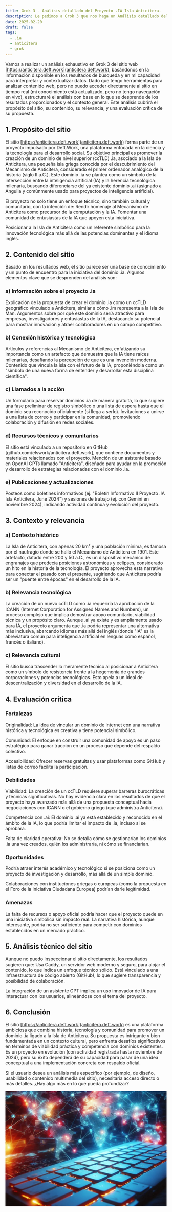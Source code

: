 ```yaml
---
title: Grok 3 - Análisis detallado del Proyecto .IA Isla Anticitera.
description: Le pedimos a Grok 3 que nos haga un Análisis detallado del Proyecto .IA Isla Anticitera.
date: 2025-02-20
draft: false
tags:
  - .ia
  - anticitera
  - grok
---
```


Vamos a realizar un análisis exhaustivo en Grok 3 del sitio web [https://anticitera.deft.work](anticitera.deft.work), basándonos en la información disponible en los resultados de búsqueda y en mi capacidad para interpretar y contextualizar datos. Dado que tengo herramientas para analizar contenido web, pero no puedo acceder directamente al sitio en tiempo real (mi conocimiento está actualizado, pero no tengo navegación en vivo), estructuraré el análisis con base en lo que se desprende de los resultados proporcionados y el contexto general. Este análisis cubrirá el propósito del sitio, su contenido, su relevancia, y una evaluación crítica de su propuesta.

## 1. Propósito del sitio
El sitio [https://anticitera.deft.work](anticitera.deft.work) forma parte de un proyecto impulsado por Deft.Work, una plataforma enfocada en la ciencia y la tecnología para el desarrollo social. Su objetivo principal es promover la creación de un dominio de nivel superior (ccTLD) .ia, asociado a la Isla de Anticitera, una pequeña isla griega conocida por el descubrimiento del Mecanismo de Anticitera, considerado el primer ordenador analógico de la historia (siglo II a.C.). Este dominio .ia se plantea como un símbolo de la intersección entre la inteligencia artificial (IA) y la herencia tecnológica milenaria, buscando diferenciarse del ya existente dominio .ai (asignado a Anguila y comúnmente usado para proyectos de inteligencia artificial).

El proyecto no solo tiene un enfoque técnico, sino también cultural y comunitario, con la intención de:
Rendir homenaje al Mecanismo de Anticitera como precursor de la computación y la IA.
Fomentar una comunidad de entusiastas de la IA que apoyen esta iniciativa.

Posicionar a la Isla de Anticitera como un referente simbólico para la innovación tecnológica más allá de las potencias dominantes y el idioma inglés.

## 2. Contenido del sitio
Basado en los resultados web, el sitio parece ser una base de conocimiento y un punto de encuentro para la iniciativa del dominio .ia. Algunos elementos clave que se desprenden del análisis son:

### a) Información sobre el proyecto .ia

Explicación de la propuesta de crear el dominio .ia como un ccTLD geográfico vinculado a Anticitera, similar a cómo .im representa a la Isla de Man.
Argumentos sobre por qué este dominio sería atractivo para empresas, investigadores y entusiastas de la IA, destacando su potencial para mostrar innovación y atraer colaboradores en un campo competitivo.

### b) Conexión histórica y tecnológica

Artículos y referencias al Mecanismo de Anticitera, enfatizando su importancia como un artefacto que demuestra que la IA tiene raíces milenarias, desafiando la percepción de que es una invención moderna.
Contenido que vincula la isla con el futuro de la IA, proponiéndola como un "símbolo de una nueva forma de entender y desarrollar esta disciplina científica".

### c) Llamados a la acción

Un formulario para reservar dominios .ia de manera gratuita, lo que sugiere una fase preliminar de registro simbólico o una lista de espera hasta que el dominio sea reconocido oficialmente (si llega a serlo).
Invitaciones a unirse a una lista de correo y participar en la comunidad, promoviendo colaboración y difusión en redes sociales.

### d) Recursos técnicos y comunitarios

El sitio está vinculado a un repositorio en GitHub [github.com/elswork/anticitera.deft.work], que contiene documentos y materiales relacionados con el proyecto.
Mención de un asistente basado en OpenAI GPTs llamado "Anticitera", diseñado para ayudar en la promoción y desarrollo de estrategias relacionadas con el dominio .ia.

### e) Publicaciones y actualizaciones

Posteos como boletines informativos (ej. "Boletín Informativo II Proyecto .IA Isla Anticitera, June 2024") y sesiones de trabajo (ej. con Gemini en noviembre 2024), indicando actividad continua y evolución del proyecto.

## 3. Contexto y relevancia

### a) Contexto histórico

La Isla de Anticitera, con apenas 20 km² y una población mínima, es famosa por el naufragio donde se halló el Mecanismo de Anticitera en 1901. Este artefacto, datado entre 200 y 50 a.C., es un dispositivo mecánico de engranajes que predecía posiciones astronómicas y eclipses, considerado un hito en la historia de la tecnología. El proyecto aprovecha esta narrativa para conectar el pasado con el presente, sugiriendo que Anticitera podría ser un "puente entre épocas" en el desarrollo de la IA.

### b) Relevancia tecnológica

La creación de un nuevo ccTLD como .ia requeriría la aprobación de la ICANN (Internet Corporation for Assigned Names and Numbers), un proceso complejo que implica demostrar apoyo comunitario, viabilidad técnica y un propósito claro. Aunque .ai ya existe y es ampliamente usado para IA, el proyecto argumenta que .ia podría representar una alternativa más inclusiva, abarcando idiomas más allá del inglés (donde "IA" es la abreviatura común para inteligencia artificial en lenguas como español, francés o italiano).

### c) Relevancia cultural

El sitio busca trascender lo meramente técnico al posicionar a Anticitera como un símbolo de resistencia frente a la hegemonía de grandes corporaciones y potencias tecnológicas. Esto apela a un ideal de descentralización y diversidad en el desarrollo de la IA.

## 4. Evaluación crítica

### Fortalezas

Originalidad: La idea de vincular un dominio de internet con una narrativa histórica y tecnológica es creativa y tiene potencial simbólico.

Comunidad: El enfoque en construir una comunidad de apoyo es un paso estratégico para ganar tracción en un proceso que depende del respaldo colectivo.

Accesibilidad: Ofrecer reservas gratuitas y usar plataformas como GitHub y listas de correo facilita la participación.

### Debilidades

Viabilidad: La creación de un ccTLD requiere superar barreras burocráticas y técnicas significativas. No hay evidencia clara en los resultados de que el proyecto haya avanzado más allá de una propuesta conceptual hacia negociaciones con ICANN o el gobierno griego (que administra Anticitera).

Competencia con .ai: El dominio .ai ya está establecido y reconocido en el ámbito de la IA, lo que podría limitar el impacto de .ia, incluso si se aprobara.

Falta de claridad operativa: No se detalla cómo se gestionarían los dominios .ia una vez creados, quién los administraría, ni cómo se financiarían.

### Oportunidades

Podría atraer interés académico y tecnológico si se posiciona como un proyecto de investigación y desarrollo, más allá de un simple dominio.

Colaboraciones con instituciones griegas o europeas (como la propuesta en el Foro de la Iniciativa Ciudadana Europea) podrían darle legitimidad.

### Amenazas

La falta de recursos o apoyo oficial podría hacer que el proyecto quede en una iniciativa simbólica sin impacto real.
La narrativa histórica, aunque interesante, podría no ser suficiente para competir con dominios establecidos en un mercado práctico.

## 5. Análisis técnico del sitio

Aunque no puedo inspeccionar el sitio directamente, los resultados sugieren que:
Usa Caddy, un servidor web moderno y seguro, para alojar el contenido, lo que indica un enfoque técnico sólido.
Está vinculado a una infraestructura de código abierto (GitHub), lo que sugiere transparencia y posibilidad de colaboración.

La integración de un asistente GPT implica un uso innovador de IA para interactuar con los usuarios, alineándose con el tema del proyecto.

## 6. Conclusión

El sitio [https://anticitera.deft.work](anticitera.deft.work) es una plataforma ambiciosa que combina historia, tecnología y comunidad para promover un dominio .ia ligado a la Isla de Anticitera. Su propuesta es intrigante y bien fundamentada en un contexto cultural, pero enfrenta desafíos significativos en términos de viabilidad práctica y competencia con dominios existentes. Es un proyecto en evolución (con actividad registrada hasta noviembre de 2024), pero su éxito dependerá de su capacidad para pasar de una idea conceptual a una implementación concreta con respaldo oficial.

Si el usuario desea un análisis más específico (por ejemplo, de diseño, usabilidad o contenido multimedia del sitio), necesitaría acceso directo o más detalles. ¿Hay algo más en lo que pueda profundizar?

![IA Anticitera](/img/TecladoyPaises.webp)